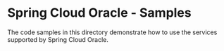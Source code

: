 # Spring Cloud Oracle - Samples

The code samples in this directory demonstrate how to use the services supported by Spring Cloud Oracle.
